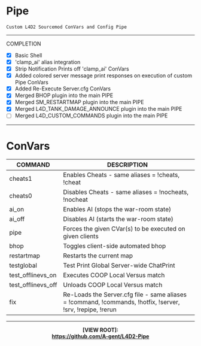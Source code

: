 # Pipe

```
Custom L4D2 Sourcemod ConVars and Config Pipe
```
***
COMPLETION
- [x] Basic Shell
- [x] 'clamp_ai' alias integration
- [x] Strip Notification Prints off 'clamp_ai' ConVars
- [x] Added colored server message print responses on execution of custom Pipe ConVars
- [x] Added Re-Execute Server.cfg ConVars
- [x] Merged BHOP plugin into the main PIPE
- [x] Merged SM_RESTARTMAP plugin into the main PIPE
- [x] Merged L4D_TANK_DAMAGE_ANNOUNCE plugin into the main PIPE
- [ ] Merged L4D_CUSTOM_COMMANDS plugin into the main PIPE

***
# ConVars

COMMAND | DESCRIPTION
------------ | -------------
cheats1 | Enables Cheats - same aliases = !cheats, !cheat
cheats0 | Disables Cheats - same aliases = !nocheats, !nocheat
ai_on | Enables AI (stops the war-room state)
ai_off | Disables AI (starts the war-room state)
pipe | Forces the given CVar(s) to be executed on given clients
bhop | Toggles client-side automated bhop
restartmap | Restarts the current map
testglobal | Test Print Global Server-wide ChatPrint
test_offlinevs_on | Executes COOP Local Versus match
test_offlinevs_off | Unloads COOP Local Versus match
fix | Re-Loads the Server.cfg file - same aliases = !command, !commands, !hotfix, !server, !srv, !repipe, !rerun

***
<p align="center">
 <b>[VIEW ROOT]: <br>
  <a href="#">https://github.com/A-gent/L4D2-Pipe</a> 
  </b>
</p>

